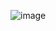 ![image](https://github.com/michaelokoroike/Courses/assets/39680418/893cfc6a-1815-4f1f-8d4c-2354aa153cb7)
